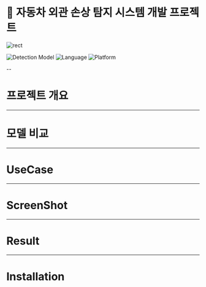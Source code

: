 # 🚗 자동차 외관 손상 탐지 시스템 개발 프로젝트
 
![rect](https://capsule-render.vercel.app/api?type=rect&color=0:6a11cb,100:2575fc&text=Vehicle%20Damage%20Detection&fontAlign=50&fontSize=40&fontColor=ffffff&textBg=true&desc=EfficientDet%20D0%20%2B%20SSD%20MobileNet%20V2&descAlign=50&descAlignY=70&descSize=20&descColor=eeeeee)


![Detection Model](https://img.shields.io/badge/Classification-SSD%20MobileNet%20V2-green)
![Language](https://img.shields.io/badge/Language-Python-yellow)
![Platform](https://img.shields.io/badge/Platform-TensorFlow%202.x-orange)

--

# 프로젝트 개요

---

# 모델 비교

---

# UseCase

---

# ScreenShot

---

# Result
---

# Installation
